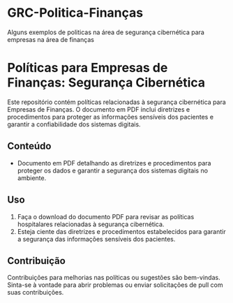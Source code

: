 # GRC-Politica-Finanças
Alguns exemplos de politicas na área de segurança cibernética para empresas na área de finanças 

# Políticas para  Empresas de Finanças: Segurança Cibernética

Este repositório contém políticas relacionadas à segurança cibernética para Empresas de Finanças. O documento em PDF inclui diretrizes e procedimentos para proteger as informações sensíveis dos pacientes e garantir a confiabilidade dos sistemas digitais.

## Conteúdo

- Documento em PDF detalhando as diretrizes e procedimentos para proteger os dados e garantir a segurança dos sistemas digitais no ambiente.

## Uso

1. Faça o download do documento PDF para revisar as políticas hospitalares relacionadas à segurança cibernética.
2. Esteja ciente das diretrizes e procedimentos estabelecidos para garantir a segurança das informações sensíveis dos pacientes.

## Contribuição

Contribuições para melhorias nas políticas ou sugestões são bem-vindas. Sinta-se à vontade para abrir problemas ou enviar solicitações de pull com suas contribuições.
